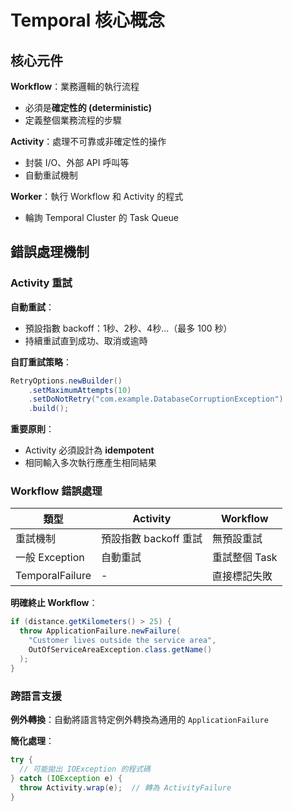 # Temporal 核心概念

## 核心元件

**Workflow**：業務邏輯的執行流程

- 必須是**確定性的 (deterministic)**
- 定義整個業務流程的步驟

**Activity**：處理不可靠或非確定性的操作

- 封裝 I/O、外部 API 呼叫等
- 自動重試機制

**Worker**：執行 Workflow 和 Activity 的程式

- 輪詢 Temporal Cluster 的 Task Queue


## 錯誤處理機制

### Activity 重試

**自動重試**：

- 預設指數 backoff：1秒、2秒、4秒...（最多 100 秒）
- 持續重試直到成功、取消或逾時

**自訂重試策略**：
```java
RetryOptions.newBuilder()
    .setMaximumAttempts(10)
    .setDoNotRetry("com.example.DatabaseCorruptionException")
    .build();
```

**重要原則**：

- Activity 必須設計為 **idempotent**
- 相同輸入多次執行應產生相同結果

### Workflow 錯誤處理

| 類型 | Activity | Workflow |
|------|----------|----------|
| 重試機制 | 預設指數 backoff 重試 | 無預設重試 |
| 一般 Exception | 自動重試 | 重試整個 Task |
| TemporalFailure | - | 直接標記失敗 |

**明確終止 Workflow**：
```java
if (distance.getKilometers() > 25) {
  throw ApplicationFailure.newFailure(
    "Customer lives outside the service area",
    OutOfServiceAreaException.class.getName()
  );
}
```

### 跨語言支援

**例外轉換**：自動將語言特定例外轉換為通用的 `ApplicationFailure`

**簡化處理**：

```java
try {
  // 可能拋出 IOException 的程式碼
} catch (IOException e) {
  throw Activity.wrap(e);  // 轉為 ActivityFailure
}
```
